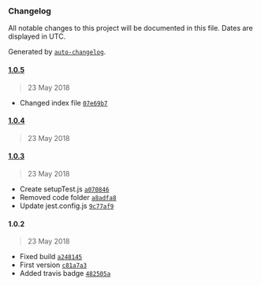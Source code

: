 ### Changelog
All notable changes to this project will be documented in this file. Dates are displayed in UTC.

Generated by [`auto-changelog`](https://github.com/CookPete/auto-changelog).

#### [1.0.5](https://github.com/ematipico/react-multi-labels/compare/1.0.4...1.0.5)
> 23 May 2018
- Changed index file [`07e69b7`](https://github.com/ematipico/react-multi-labels/commit/07e69b71a68cef14e40b36e4acdc82bd9320da8f)

#### [1.0.4](https://github.com/ematipico/react-multi-labels/compare/1.0.3...1.0.4)
> 23 May 2018

#### [1.0.3](https://github.com/ematipico/react-multi-labels/compare/1.0.2...1.0.3)
> 23 May 2018
- Create setupTest.js [`a070846`](https://github.com/ematipico/react-multi-labels/commit/a070846fb42fe432b84cda89a31b4aaa09b81899)
- Removed code folder [`a8adfa8`](https://github.com/ematipico/react-multi-labels/commit/a8adfa80ad8b079adee6c1a6d21d49eddb2bdfc6)
- Update jest.config.js [`9c77af9`](https://github.com/ematipico/react-multi-labels/commit/9c77af9ed7da899d1e6590f5a862a853a99ef80b)

#### 1.0.2
> 23 May 2018
- Fixed build [`a248145`](https://github.com/ematipico/react-multi-labels/commit/a248145b939cf5f53ee5b2cd147f0bb605b5f6c4)
- First version [`c81a7a3`](https://github.com/ematipico/react-multi-labels/commit/c81a7a34147a1008e9867f9ffd567045b823bdb8)
- Added travis badge [`482505a`](https://github.com/ematipico/react-multi-labels/commit/482505af6a3ea512e6281efe7b6c3269e5011032)

